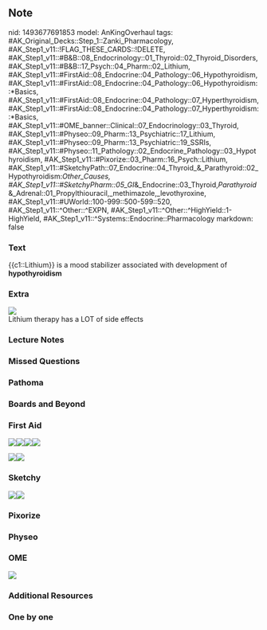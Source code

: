 ## Note
nid: 1493677691853
model: AnKingOverhaul
tags: #AK_Original_Decks::Step_1::Zanki_Pharmacology, #AK_Step1_v11::!FLAG_THESE_CARDS::!DELETE, #AK_Step1_v11::#B&B::08_Endocrinology::01_Thyroid::02_Thyroid_Disorders, #AK_Step1_v11::#B&B::17_Psych::04_Pharm::02_Lithium, #AK_Step1_v11::#FirstAid::08_Endocrine::04_Pathology::06_Hypothyroidism, #AK_Step1_v11::#FirstAid::08_Endocrine::04_Pathology::06_Hypothyroidism::*Basics, #AK_Step1_v11::#FirstAid::08_Endocrine::04_Pathology::07_Hyperthyroidism, #AK_Step1_v11::#FirstAid::08_Endocrine::04_Pathology::07_Hyperthyroidism::*Basics, #AK_Step1_v11::#OME_banner::Clinical::07_Endocrinology::03_Thyroid, #AK_Step1_v11::#Physeo::09_Pharm::13_Psychiatric::17_Lithium, #AK_Step1_v11::#Physeo::09_Pharm::13_Psychiatric::19_SSRIs, #AK_Step1_v11::#Physeo::11_Pathology::02_Endocrine_Pathology::03_Hypothyroidism, #AK_Step1_v11::#Pixorize::03_Pharm::16_Psych::Lithium, #AK_Step1_v11::#SketchyPath::07_Endocrine::04_Thyroid_&_Parathyroid::02_Hypothyroidism:_Other_Causes, #AK_Step1_v11::#SketchyPharm::05_GI_&_Endocrine::03_Thyroid,_Parathyroid_&_Adrenal::01_Propylthiouracil,_methimazole,_levothyroxine, #AK_Step1_v11::#UWorld::100-999::500-599::520, #AK_Step1_v11::^Other::^EXPN, #AK_Step1_v11::^Other::^HighYield::1-HighYield, #AK_Step1_v11::^Systems::Endocrine::Pharmacology
markdown: false

### Text
{{c1::Lithium}} is a mood stabilizer associated with development of
<b>hypothyroidism</b>

### Extra
<img src="Screen%20Shot%202017-05-01%20at%206.29.41%20PM.png">
<div>
  Lithium therapy has a LOT of side effects
</div>

### Lecture Notes


### Missed Questions


### Pathoma


### Boards and Beyond


### First Aid
<img src="paste-33642478829571.jpg"><img src=
"paste-42627550412803.jpg"><img src=
"paste-27977416966147.jpg"><img src="paste-28067611279363.jpg">
<div><img src="paste-33500744908803.jpg"><img src=
"paste-33243046871043.jpg"></div>

### Sketchy
<div><img src=
"lithium%20hypothyroidism_1566160514431.jpg"><img src="Zoverall%20picture-0605f3eca8a16d11c12a9a6be635466b357d0cf6_1566160514431_1566160514431.JPG"></div>

### Pixorize


### Physeo


### OME
<div class="ome-widget">
  <a href=
  "https://onlinemeded.org/spa/endocrinology/thyroid/acquire?ref=anki">
  <img src="_OME_AnkiFlashcards_Lesson_3.png"></a>
</div>

### Additional Resources


### One by one

